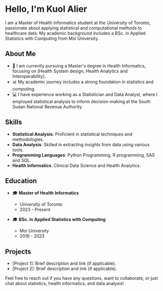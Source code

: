 # Hello, I'm Kuol Alier

I am a Master of Health Informatics student at the University of Toronto, passionate about applying statistical and computational methods to healthcare data. My academic background includes a BSc. in Applied Statistics with Computing from Moi University.

## About Me

- 🔬 I am currently pursuing a Master's degree in Health Informatics, focusing on [Health System design, Health Analytics and Interoperability].
- 📊 My academic journey includes a strong foundation in statistics and computing.
- 💻 I have experience working as a Statistician and Data Analyst, where I employed statistical analysis to inform decision-making at the South Sudan National Revenue Authority.

## Skills
- **Statistical Analysis**: Proficient in statistical techniques and methodologies.
- **Data Analysis**: Skilled in extracting insights from data using various tools.
- **Programming Languages**: Python Programming, R programming, SAS and SQL.
- **Health Informatics**: Clinical Data Science and Health Analytics.
  
## Education
- 🎓 **Master of Health Informatics**
  - University of Toronto
  - 2023 - Present

- 🎓 **BSc. in Applied Statistics with Computing**
  - Moi University
  - 2016 - 2023

## Projects

- [Project 1]: Brief description and link (if applicable).
- [Project 2]: Brief description and link (if applicable).


Feel free to reach out if you have any questions, want to collaborate, or just chat about statistics, health informatics, and data analysis!
